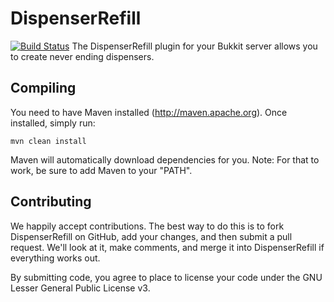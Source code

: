 DispenserRefill
==========
[![Build Status](https://travis-ci.org/LordAkkarin/DispenserRefill.png?branch=master)](https://travis-ci.org/LordAkkarin/DispenserRefill)
The DispenserRefill plugin for your Bukkit server allows you to create never ending dispensers.

Compiling
---------

You need to have Maven installed (http://maven.apache.org). Once installed,
simply run:

    mvn clean install
    
Maven will automatically download dependencies for you. Note: For that to work,
be sure to add Maven to your "PATH".

Contributing
------------

We happily accept contributions. The best way to do this is to fork DispenserRefill
on GitHub, add your changes, and then submit a pull request. We'll look at it,
make comments, and merge it into DispenserRefill if everything works out.

By submitting code, you agree to place to license your code under the 
GNU Lesser General Public License v3.